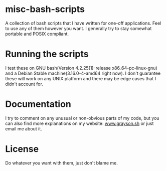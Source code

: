 # misc-bash-scripts
A collection of bash scripts that I have written for one-off applications. Feel to use any of them however you want. I generally try to stay somewhat portable and POSIX compliant.

# Running the scripts
I test these on GNU bash(Version 4.2.25(1)-release x86_64-pc-linux-gnu) and a Debian Stable machine(3.16.0-4-amd64 right now). I don't guarantee these will work on any UNIX platform and there may be edge cases that I didn't account for.

# Documentation
I try to comment on any unusual or non-obvious parts of my code, but you can also find more explanations on my website: www.grayson.sh or just email me about it.

# License
Do whatever you want with them, just don't blame me.
